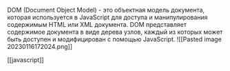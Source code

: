 DOM (Document Object Model) - это объектная модель документа, которая используется в JavaScript для доступа и манипулирования содержимым HTML или XML документа. DOM представляет содержимое документа в виде дерева узлов, каждый из которых может быть доступен и модифицирован с помощью JavaScript.
![[Pasted image 20230116172024.png]]


[[javascript]]